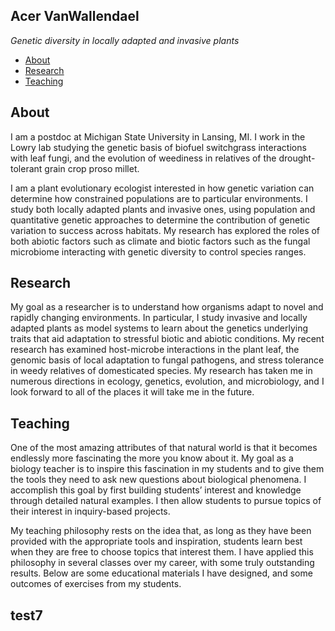 ## Acer VanWallendael
*Genetic diversity in locally adapted and invasive plants*

- [About](#About)
- [Research](#Research)
- [Teaching](#Teaching)

## About

I am a postdoc at Michigan State University in Lansing, MI. I work in the Lowry lab studying the genetic basis of biofuel switchgrass interactions with leaf fungi, and the evolution of weediness in relatives of the drought-tolerant grain crop proso millet.

I am a plant evolutionary ecologist interested in how genetic variation can determine how constrained populations are to particular environments. I study both locally adapted plants and invasive ones, using population and quantitative genetic approaches to determine the contribution of genetic variation to success across habitats. My research has explored the roles of both abiotic factors such as climate and biotic factors such as the fungal microbiome interacting with genetic diversity to control species ranges.

## Research

My goal as a researcher is to understand how organisms adapt to novel and rapidly changing environments. In particular, I study invasive and locally adapted plants as model systems to learn about the genetics underlying traits that aid adaptation to stressful biotic and abiotic conditions. My recent research has examined host-microbe interactions in the plant leaf, the genomic basis of local adaptation to fungal pathogens, and stress tolerance in weedy relatives of domesticated species. My research has taken me in numerous directions in ecology, genetics, evolution, and microbiology, and I look forward to all of the places it will take me in the future.

## Teaching

One of the most amazing attributes of that natural world is that it becomes endlessly more fascinating the more you know about it. My goal as a biology teacher is to inspire this fascination in my students and to give them the tools they need to ask new questions about biological phenomena. I accomplish this goal by first building students’ interest and knowledge through detailed natural examples. I then allow students to pursue topics of their interest in inquiry-based projects.

My teaching philosophy rests on the idea that, as long as they have been provided with the appropriate tools and inspiration, students learn best when they are free to choose topics that interest them. I have applied this philosophy in several classes over my career, with some truly outstanding results. Below are some educational materials I have designed, and some outcomes of exercises from my students. 

## test7
